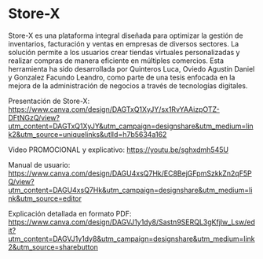 # Store-X

Store-X es una plataforma integral diseñada para optimizar la gestión de inventarios, facturación y ventas en empresas de diversos sectores. La solución permite a los usuarios crear tiendas virtuales personalizadas y realizar compras de manera eficiente en múltiples comercios. Esta herramienta ha sido desarrollada por Quinteros Luca, Oviedo Agustin Daniel y Gonzalez Facundo Leandro, como parte de una tesis enfocada en la mejora de la administración de negocios a través de tecnologías digitales.

Presentación de Store-X:
https://www.canva.com/design/DAGTxQ1XyJY/sx1RvYAAizpOTZ-DFtNGzQ/view?utm_content=DAGTxQ1XyJY&utm_campaign=designshare&utm_medium=link2&utm_source=uniquelinks&utlId=h7b5634a162

Video PROMOCIONAL y explicativo:
https://youtu.be/sghxdmh545U

Manual de usuario:
https://www.canva.com/design/DAGU4xsQ7Hk/EC8BejGFpmSzkkZn2qF5PQ/view?utm_content=DAGU4xsQ7Hk&utm_campaign=designshare&utm_medium=link&utm_source=editor

Explicación detallada en formato PDF:
https://www.canva.com/design/DAGVJ1y1dy8/Sastn9SERQL3gKfjlw_Lsw/edit?utm_content=DAGVJ1y1dy8&utm_campaign=designshare&utm_medium=link2&utm_source=sharebutton
